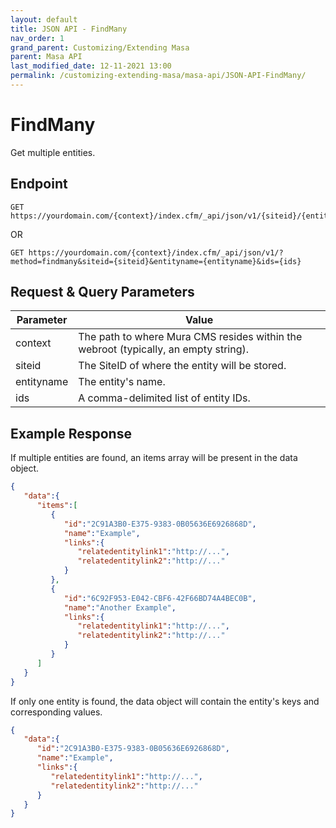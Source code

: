 ```yaml
---
layout: default
title: JSON API - FindMany
nav_order: 1
grand_parent: Customizing/Extending Masa
parent: Masa API
last_modified_date: 12-11-2021 13:00
permalink: /customizing-extending-masa/masa-api/JSON-API-FindMany/
---
```


# FindMany
Get multiple entities.

## Endpoint
```
GET https://yourdomain.com/{context}/index.cfm/_api/json/v1/{siteid}/{entityname}/{ids}
```
OR
```
GET https://yourdomain.com/{context}/index.cfm/_api/json/v1/?method=findmany&siteid={siteid}&entityname={entityname}&ids={ids}
```

## Request & Query Parameters

| Parameter  | Value                                                                               |
| ---------- | ----------------------------------------------------------------------------------- |
| context    | The path to where Mura CMS resides within the webroot (typically, an empty string). |
| siteid     | The SiteID of where the entity will be stored.                                      |
| entityname | The entity's name.                                                                  |
| ids        | A comma-delimited list of entity IDs.                                               |

## Example Response
If multiple entities are found, an items array will be present in the data object.

```json
{
   "data":{
      "items":[
         {
            "id":"2C91A3B0-E375-9383-0B05636E6926868D",
            "name":"Example",
            "links":{
               "relatedentitylink1":"http://...",
               "relatedentitylink2":"http://..."
            }
         },
         {
            "id":"6C92F953-E042-CBF6-42F66BD74A4BEC0B",
            "name":"Another Example",
            "links":{
               "relatedentitylink1":"http://...",
               "relatedentitylink2":"http://..."
            }
         }
      ]
   }
}
```

If only one entity is found, the data object will contain the entity's keys and corresponding values.

```json
{
   "data":{
      "id":"2C91A3B0-E375-9383-0B05636E6926868D",
      "name":"Example",
      "links":{
         "relatedentitylink1":"http://...",
         "relatedentitylink2":"http://..."
      }
   }
}
```